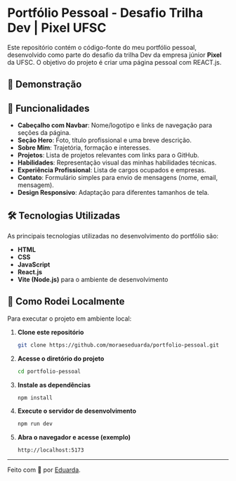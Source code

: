 # Portfólio Pessoal - Desafio Trilha Dev | Pixel UFSC

Este repositório contém o código-fonte do meu portfólio pessoal, desenvolvido como parte do desafio da trilha Dev da empresa júnior **Pixel** da UFSC. O objetivo do projeto é criar uma página pessoal com REACT.js.

## 🔗 Demonstração


## 📌 Funcionalidades
- **Cabeçalho com Navbar**: Nome/logotipo e links de navegação para seções da página.
- **Seção Hero**: Foto, título profissional e uma breve descrição.
- **Sobre Mim**: Trajetória, formação e interesses.
- **Projetos**: Lista de projetos relevantes com links para o GitHub.
- **Habilidades**: Representação visual das minhas habilidades técnicas.
- **Experiência Profissional**: Lista de cargos ocupados e empresas.
- **Contato**: Formulário simples para envio de mensagens (nome, email, mensagem).
- **Design Responsivo**: Adaptação para diferentes tamanhos de tela.

## 🛠 Tecnologias Utilizadas
As principais tecnologias utilizadas no desenvolvimento do portfólio são:
- **HTML**
- **CSS**
- **JavaScript**
- **React.js**
- **Vite (Node.js)** para o ambiente de desenvolvimento

## 🚀 Como Rodei Localmente
Para executar o projeto em ambiente local:

1. **Clone este repositório**
   ```bash
   git clone https://github.com/moraeseduarda/portfolio-pessoal.git
   ```

2. **Acesse o diretório do projeto**
   ```bash
   cd portfolio-pessoal
   ```

3. **Instale as dependências**
   ```bash
   npm install
   ```

4. **Execute o servidor de desenvolvimento**
   ```bash
   npm run dev
   ```

5. **Abra o navegador e acesse (exemplo)**
   ```
   http://localhost:5173
   ```

---

Feito com 🩷 por [Eduarda](https://github.com/moraeseduarda).

